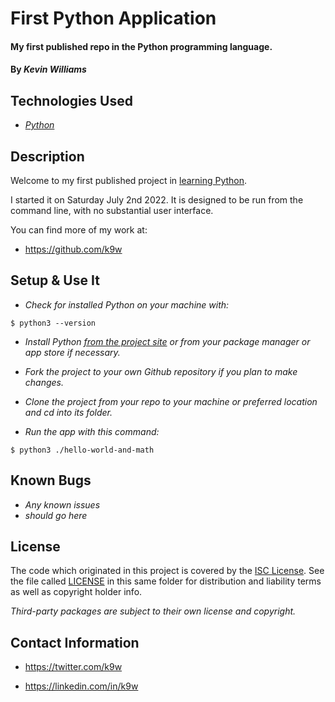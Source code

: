 # First Python Application

#### My first published repo in the Python programming language.

#### By _Kevin Williams_

## Technologies Used

* _[Python](https://www.python.org)_

## Description

Welcome to my first published project in [learning
Python](https://learn-python.org).

I started it on Saturday July 2nd 2022. It is designed to be run from
the command line, with no substantial user interface. 

You can find more of my work at:

* https://github.com/k9w

## Setup & Use It

* _Check for installed Python on your machine with:_

```
$ python3 --version
```

* _Install Python [from the project
  site](https://www.python.org/downloads) or from your package manager 
  or app store if necessary._

* _Fork the project to your own Github repository if you plan to make
  changes._

* _Clone the project from your repo to your machine or preferred
  location and cd into its folder._

* _Run the app with this command:_

```
$ python3 ./hello-world-and-math
```

## Known Bugs

* _Any known issues_
* _should go here_

## License

The code which originated in this project is covered by the [ISC
License](https://choosealicense.com/licenses/isc). See the file called
[LICENSE](https://github.com/k9w/learning-project-template-repo/blob/main/LICENSE)
in this same folder for distribution and liability terms as well as
copyright holder info.

_Third-party packages are subject to their own license and copyright._

## Contact Information

 - <https://twitter.com/k9w>

 - <https://linkedin.com/in/k9w>


